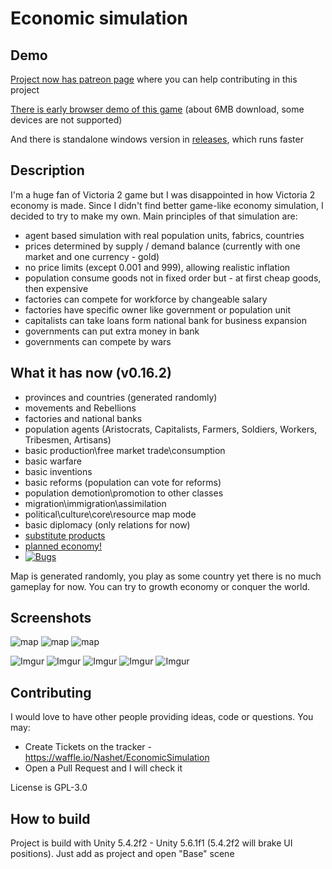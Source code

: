 # Economic simulation

## Demo
[Project now has patreon page](https://www.patreon.com/economicsimulation) where you can help contributing in this project

[There is early browser demo of this game](http://nashet.github.io/EconomicSimulation/WEBGL/index.html) (about 6MB download, some devices are not supported)

And there is standalone windows version in [releases](https://github.com/Nashet/EconomicSimulation/releases), which runs faster

## Description
I'm a huge fan of Victoria 2 game but I was disappointed in how Victoria 2 economy is made. Since I didn't find better game-like economy simulation, I decided to try to make my own.
Main principles of that simulation are:
* agent based simulation with real population units, fabrics, countries
* prices determined by supply / demand balance (currently with one market and one currency - gold)
* no price limits (except 0.001 and 999), allowing realistic inflation
* population consume goods not in fixed order but - at first cheap goods, then expensive
* factories can compete for workforce by changeable salary
* factories have specific owner like government or population unit
* capitalists can take loans form national bank for business expansion 
* governments can put extra money in bank
* governments can compete by wars

## What it has now (v0.16.2)
 - provinces and countries (generated randomly)
 - movements and Rebellions
 - factories and national banks
 - population agents (Aristocrats, Capitalists, Farmers, Soldiers, Workers, Tribesmen, Artisans)
 - basic production\free market trade\consumption
 - basic warfare
 - basic inventions
 - basic reforms (population can vote for reforms)
 - population demotion\promotion to other classes
 - migration\immigration\assimilation
 - political\culture\core\resource map mode
 - basic diplomacy (only relations for now)
 - [substitute products](https://github.com/Nashet/EconomicSimulation/wiki/Products)
 - [planned economy!](https://github.com/Nashet/EconomicSimulation/wiki/Economy-types#Planned_economy)
 - [![Bugs](https://badge.waffle.io/Nashet/EconomicSimulation.svg?columns=all)](https://waffle.io/Nashet/EconomicSimulation) 

Map is generated randomly, you play as some country yet there is no much gameplay for now. You can try to growth economy or conquer the world.

## Screenshots
![map](http://i.imgrpost.com/imgr/2017/08/14/VYAaererrerdsdVA.png)
![map](http://i.imgrpost.com/imgr/2017/08/14/VYsdffAaererdsdVA.png)
![map](http://i.imgrpost.com/imgr/2017/06/22/VYAaereVAVArdsdVA.png)

![Imgur](https://i.imgur.com/ir7pqgV.png)
![Imgur](https://i.imgur.com/U85ZjSV.png)
![Imgur](https://i.imgur.com/knumBN0.png)
![Imgur](https://i.imgur.com/goICtvL.png)
![Imgur](https://i.imgur.com/6YLDnnq.png)

## Contributing
I would love to have other people providing ideas, code or questions.  You may:
- Create Tickets on the tracker - https://waffle.io/Nashet/EconomicSimulation
- Open a Pull Request and I will check it

License is GPL-3.0

## How to build
Project is build with Unity 5.4.2f2 - Unity 5.6.1f1 (5.4.2f2 will brake UI positions). Just add as project and open "Base" scene
